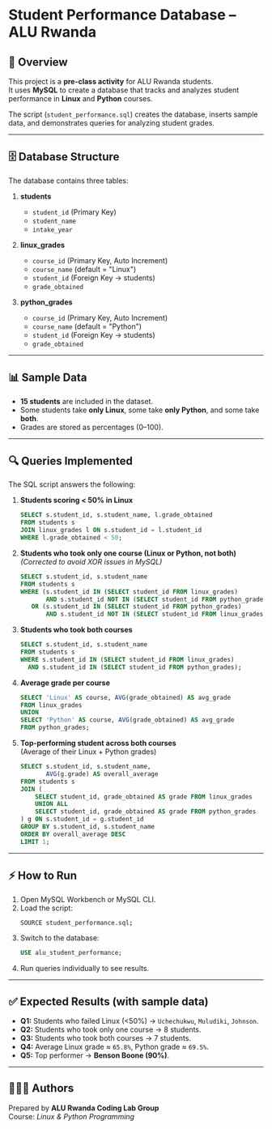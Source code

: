 # Student Performance Database – ALU Rwanda

## 📌 Overview
This project is a **pre-class activity** for ALU Rwanda students.  
It uses **MySQL** to create a database that tracks and analyzes student performance in **Linux** and **Python** courses.  

The script (`student_performance.sql`) creates the database, inserts sample data, and demonstrates queries for analyzing student grades.

---

## 🗄 Database Structure
The database contains three tables:

1. **students**
   - `student_id` (Primary Key)
   - `student_name`
   - `intake_year`

2. **linux_grades**
   - `course_id` (Primary Key, Auto Increment)
   - `course_name` (default = "Linux")
   - `student_id` (Foreign Key → students)
   - `grade_obtained`

3. **python_grades**
   - `course_id` (Primary Key, Auto Increment)
   - `course_name` (default = "Python")
   - `student_id` (Foreign Key → students)
   - `grade_obtained`

---

## 📊 Sample Data
- **15 students** are included in the dataset.  
- Some students take **only Linux**, some take **only Python**, and some take **both**.  
- Grades are stored as percentages (0–100).

---

## 🔍 Queries Implemented
The SQL script answers the following:

1. **Students scoring < 50% in Linux**
   ```sql
   SELECT s.student_id, s.student_name, l.grade_obtained
   FROM students s
   JOIN linux_grades l ON s.student_id = l.student_id
   WHERE l.grade_obtained < 50;
   ```

2. **Students who took only one course (Linux or Python, not both)**  
   *(Corrected to avoid XOR issues in MySQL)*
   ```sql
   SELECT s.student_id, s.student_name
   FROM students s
   WHERE (s.student_id IN (SELECT student_id FROM linux_grades)
          AND s.student_id NOT IN (SELECT student_id FROM python_grades))
      OR (s.student_id IN (SELECT student_id FROM python_grades)
          AND s.student_id NOT IN (SELECT student_id FROM linux_grades));
   ```

3. **Students who took both courses**
   ```sql
   SELECT s.student_id, s.student_name
   FROM students s
   WHERE s.student_id IN (SELECT student_id FROM linux_grades)
     AND s.student_id IN (SELECT student_id FROM python_grades);
   ```

4. **Average grade per course**
   ```sql
   SELECT 'Linux' AS course, AVG(grade_obtained) AS avg_grade
   FROM linux_grades
   UNION
   SELECT 'Python' AS course, AVG(grade_obtained) AS avg_grade
   FROM python_grades;
   ```

5. **Top-performing student across both courses**  
   (Average of their Linux + Python grades)
   ```sql
   SELECT s.student_id, s.student_name,
          AVG(g.grade) AS overall_average
   FROM students s
   JOIN (
       SELECT student_id, grade_obtained AS grade FROM linux_grades
       UNION ALL
       SELECT student_id, grade_obtained AS grade FROM python_grades
   ) g ON s.student_id = g.student_id
   GROUP BY s.student_id, s.student_name
   ORDER BY overall_average DESC
   LIMIT 1;
   ```

---

## ⚡ How to Run
1. Open MySQL Workbench or MySQL CLI.
2. Load the script:
   ```bash
   SOURCE student_performance.sql;
   ```
3. Switch to the database:
   ```sql
   USE alu_student_performance;
   ```
4. Run queries individually to see results.

---

## ✅ Expected Results (with sample data)
- **Q1:** Students who failed Linux (<50%) → `Uchechukwu`, `Muludiki`, `Johnson`.  
- **Q2:** Students who took only one course → 8 students.  
- **Q3:** Students who took both courses → 7 students.  
- **Q4:** Average Linux grade ≈ `65.8%`, Python grade ≈ `69.5%`.  
- **Q5:** Top performer → **Benson Boone (90%)**.

---

## 👩🏽‍💻 Authors
Prepared by **ALU Rwanda Coding Lab Group**  
Course: *Linux & Python Programming*
